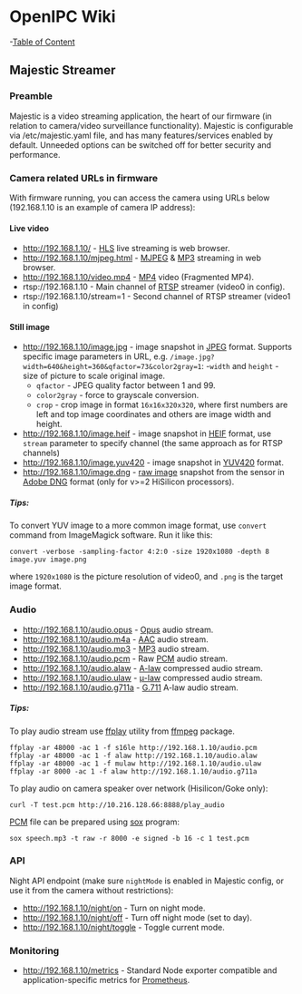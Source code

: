 # OpenIPC Wiki
-[Table of Content](../index.md)

Majestic Streamer
-----------------

### Preamble

Majestic is a video streaming application, the heart of our firmware (in
relation to camera/video surveillance functionality). Majestic is configurable
via /etc/majestic.yaml file, and has many features/services enabled by default.
Unneeded options can be switched off for better security and performance.

### Camera related URLs in firmware

With firmware running, you can access the camera using URLs below
(192.168.1.10 is an example of camera IP address):

#### Live video

* http://192.168.1.10/ - [HLS][hls] live streaming is web browser.
* http://192.168.1.10/mjpeg.html - [MJPEG][mjpeg] & [MP3][mp3] streaming in web browser.
* http://192.168.1.10/video.mp4 - [MP4][mp4] video (Fragmented MP4).
* rtsp://192.168.1.10 - Main channel of [RTSP][rtsp] streamer (video0 in config).
* rtsp://192.168.1.10/stream=1 - Second channel of RTSP streamer (video1 in config)

#### Still image

* http://192.168.1.10/image.jpg - image snapshot in [JPEG][jpeg] format.
  Supports specific image parameters in URL, e.g. `/image.jpg?width=640&height=360&qfactor=73&color2gray=1`:
  -`width` and `height` - size of picture to scale original image.
  - `qfactor` - JPEG quality factor between 1 and 99.
  - `color2gray` - force to grayscale conversion.
  - `crop` - crop image in format `16x16x320x320`,
     where first numbers are left and top image coordinates
     and others are image width and height.
* http://192.168.1.10/image.heif - image snapshot in [HEIF][heif] format,
  use `stream` parameter to specify channel (the same approach as for RTSP channels)
* http://192.168.1.10/image.yuv420 - image snapshot in [YUV420][yuv] format.
* http://192.168.1.10/image.dng - [raw image][raw] snapshot from the sensor in
  [Adobe DNG][dng] format (only for v>=2 HiSilicon processors).

##### Tips:

To convert YUV image to a more common image format, use `convert` command from
ImageMagick software. Run it like this:
```
convert -verbose -sampling-factor 4:2:0 -size 1920x1080 -depth 8 image.yuv image.png
```
where `1920x1080` is the picture resolution of video0, and `.png` is the target
image format.

### Audio

* http://192.168.1.10/audio.opus - [Opus][opus] audio stream.
* http://192.168.1.10/audio.m4a - [AAC][aac] audio stream.
* http://192.168.1.10/audio.mp3 - [MP3][mp3] audio stream.
* http://192.168.1.10/audio.pcm - Raw [PCM][pcm] audio stream.
* http://192.168.1.10/audio.alaw - [A-law][alaw] compressed audio stream.
* http://192.168.1.10/audio.ulaw - [μ-law][ulaw] compressed audio stream.
* http://192.168.1.10/audio.g711a - [G.711][g711] A-law audio stream.

##### Tips:

To play audio stream use [ffplay][ffplay] utility from [ffmpeg][ffmpeg] package.

```
ffplay -ar 48000 -ac 1 -f s16le http://192.168.1.10/audio.pcm
ffplay -ar 48000 -ac 1 -f alaw http://192.168.1.10/audio.alaw
ffplay -ar 48000 -ac 1 -f mulaw http://192.168.1.10/audio.ulaw
ffplay -ar 8000 -ac 1 -f alaw http://192.168.1.10/audio.g711a
```

To play audio on camera speaker over network (Hisilicon/Goke only):

```
curl -T test.pcm http://10.216.128.66:8888/play_audio
```

[PCM][pcm] file can be prepared using [sox][sox] program:

```
sox speech.mp3 -t raw -r 8000 -e signed -b 16 -c 1 test.pcm
```

### API

Night API endpoint (make sure `nightMode` is enabled in Majestic config,
or use it from the camera without restrictions):

* http://192.168.1.10/night/on - Turn on night mode.
* http://192.168.1.10/night/off - Turn off night mode (set to day).
* http://192.168.1.10/night/toggle - Toggle current mode.

### Monitoring

* http://192.168.1.10/metrics - Standard Node exporter compatible
  and application-specific metrics for [Prometheus](https://prometheus.io/).


[aac]: https://en.wikipedia.org/wiki/Advanced_Audio_Coding
[alaw]: https://en.wikipedia.org/wiki/A-law_algorithm
[dng]: https://en.wikipedia.org/wiki/Digital_Negative
[g711]: https://en.wikipedia.org/wiki/G.711
[heif]: https://en.wikipedia.org/wiki/High_Efficiency_Image_File_Format
[hls]: https://en.wikipedia.org/wiki/HTTP_Live_Streaming
[jpeg]: https://en.wikipedia.org/wiki/JPEG
[mjpeg]: https://en.wikipedia.org/wiki/Motion_JPEG
[mp3]: https://en.wikipedia.org/wiki/MP3
[mp4]: https://en.wikipedia.org/wiki/MPEG-4_Part_14
[opus]: https://en.wikipedia.org/wiki/Opus_(audio_format)
[pcm]: https://en.wikipedia.org/wiki/Pulse-code_modulation
[raw]: https://en.wikipedia.org/wiki/Raw_image_format
[rtsp]: https://en.wikipedia.org/wiki/RTSP
[ulaw]: https://en.wikipedia.org/wiki/%CE%9C-law_algorithm
[yuv]: https://en.wikipedia.org/wiki/YUV
[ffplay]: https://ffmpeg.org/ffplay.html
[ffmpeg]: https://ffmpeg.org/
[sox]: https://en.wikipedia.org/wiki/SoX

